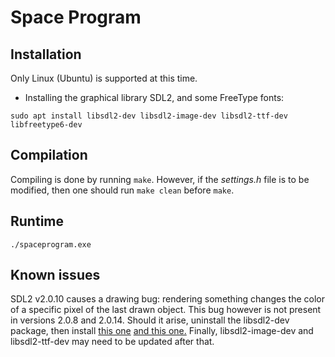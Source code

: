 # Space Program


## Installation

Only Linux (Ubuntu) is supported at this time.

* Installing the graphical library SDL2, and some FreeType fonts:

```
sudo apt install libsdl2-dev libsdl2-image-dev libsdl2-ttf-dev libfreetype6-dev
```


## Compilation

Compiling is done by running ``` make ```. However, if the *settings.h* file is to be modified, then one should run ``` make clean ``` before ``` make ```.


## Runtime

```
./spaceprogram.exe
```


## Known issues

SDL2 v2.0.10 causes a drawing bug: rendering something changes the color of a specific pixel of the last drawn object. This bug however is not present in versions 2.0.8 and 2.0.14. Should it arise, uninstall the libsdl2-dev package, then install [this one](https://packages.debian.org/sid/libsdl2-2.0-0) [and this one.](https://packages.debian.org/source/sid/libsdl2) Finally, libsdl2-image-dev and libsdl2-ttf-dev may need to be updated after that.
